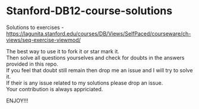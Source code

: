 # Stanford-DB12-course-solutions

Solutions to exercises -  
https://lagunita.stanford.edu/courses/DB/Views/SelfPaced/courseware/ch-views/seq-exercise-viewmod/

The best way to use it to fork it or star mark it.  
Then solve all questions yourselves and check for doubts in the answers provided in this repo.  
If you feel that doubt still remain then drop me an issue and I will try to solve it.  
If their is any issue related to my solutions please drop an issue.  
Your contribution is always appriciated.  

ENJOY!!!
